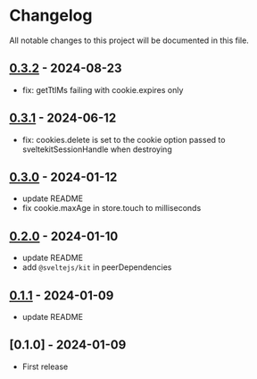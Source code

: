# Changelog

All notable changes to this project will be documented in this file.

## [0.3.2] - 2024-08-23

- fix: getTtlMs failing with cookie.expires only

## [0.3.1] - 2024-06-12

- fix: cookies.delete is set to the cookie option passed to sveltekitSessionHandle when destroying

## [0.3.0] - 2024-01-12

- update README
- fix cookie.maxAge in store.touch to milliseconds

## [0.2.0] - 2024-01-10

- update README
- add `@sveltejs/kit` in peerDependencies

## [0.1.1] - 2024-01-09

- update README

## [0.1.0] - 2024-01-09

- First release

[0.3.2]: https://github.com/yutak23/svelte-kit-sessions/compare/v0.3.1...v0.3.2
[0.3.1]: https://github.com/yutak23/svelte-kit-sessions/compare/v0.3.0...v0.3.1
[0.3.0]: https://github.com/yutak23/svelte-kit-sessions/compare/v0.2.0...v0.3.0
[0.2.0]: https://github.com/yutak23/svelte-kit-sessions/compare/v0.1.1...v0.2.0
[0.1.1]: https://github.com/yutak23/svelte-kit-sessions/compare/v0.1.0...v0.1.1
